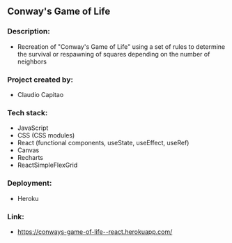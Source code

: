 ## Conway's Game of Life

### Description:
  - Recreation of "Conway's Game of Life" using a set of rules to determine the survival or respawning of squares depending on the number of neighbors

### Project created by: 
  - Claudio Capitao

### Tech stack:
  - JavaScript
  - CSS (CSS modules)
  - React (functional components, useState, useEffect, useRef)
  - Canvas
  - Recharts
  - ReactSimpleFlexGrid

### Deployment:
  - Heroku

### Link:
  - https://conways-game-of-life--react.herokuapp.com/
